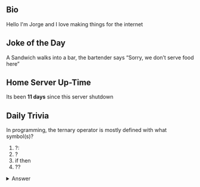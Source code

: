 ## Bio

Hello I'm Jorge and I love making things for the internet

## Joke of the Day

A Sandwich walks into a bar, the bartender says “Sorry, we don’t serve food here”

## Home Server Up-Time

Its been **11 days** since this server shutdown


## Daily Trivia

In programming, the ternary operator is mostly defined with what symbol(s)?
 1. ?:
 2. ?
 3. if then
 4. ??

<details>
  <summary>Answer</summary>
  ?:
</details>
